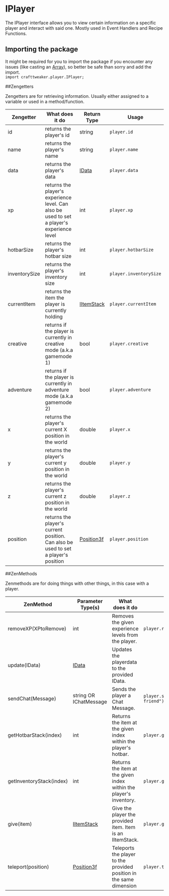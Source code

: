 # IPlayer

The IPlayer interface allows you to view certain information on a specific player and interact with said one.
Mostly used in Event Handlers and Recipe Functions.

## Importing the package
It might be required for you to import the package if you encounter any issues (like casting an [Array](/AdvancedFunctions/Arrays_and_Loops)), so better be safe than sorry and add the import.  
`import crafttweaker.player.IPlayer;`

##Zengetters

Zengetters are for retrieving information. Usually either assigned to a variable or used in a method/function.

| Zengetter     | What does it do                                                                            | Return Type                              | Usage                  |
|---------------|--------------------------------------------------------------------------------------------|------------------------------------------|------------------------|
| id            | returns the player's id                                                                    | string                                   | `player.id`            |
| name          | returns the player's name                                                                  | string                                   | `player.name`          |
| data          | returns the player's data                                                                  | [IData](/Vanilla/Data/IData)             | `player.data`          |
| xp            | returns the player's experience level. Can also be used to set a player's experience level | int                                      | `player.xp`            |
| hotbarSize    | returns the player's hotbar size                                                           | int                                      | `player.hotbarSize`    |
| inventorySize | returns the player's inventory size                                                        | int                                      | `player.inventorySize` |
| currentItem   | returns the item the player is currently holding                                           | [IItemStack](/Vanilla/Items/IItemStack)  | `player.currentItem`   |
| creative      | returns if the player is currently in creative mode (a.k.a gamemode 1)                     | bool                                     | `player.creative`      |
| adventure     | returns if the player is currently in adventure mode (a.k.a gamemode 2)                    | bool                                     | `player.adventure`     |
| x             | returns the player's current X position in the world                                       | double                                   | `player.x`             |
| y             | returns the player's current y position in the world                                       | double                                   | `player.y`             |
| z             | returns the player's current z position in the world                                       | double                                   | `player.z`             |
| position      | returns the player's current position. Can also be used to set a player's position         | [Position3f](/Vanilla/Utils/Position3f)  | `player.position`      |


##ZenMethods

Zenmethods are for doing things with other things, in this case with a player.

| ZenMethod                | Parameter Type(s)                       | What does it do                                                     | Example                                  |
|-----------------------   |-----------------------------------------|-------------------------------------------------------------------- |------------------------------------------|
| removeXP(XPtoRemove)     | int                                     | Removes the given experience levels from the player.                | `player.removeXP(1)`                     |
| update(IData)            | [IData](/Vanilla/Data/IData)            | Updates the playerdata to the provided IData.                       |                                          |
| sendChat(Message)        | string OR IChatMessage                  | Sends the player a Chat Message.                                    | `player.sendChat("Hello my old friend")` |
| getHotbarStack(index)    | int                                     | Returns the item at the given index within the player's hotbar.     | `player.getHotbarStack(3)`               |
| getInventoryStack(index) | int                                     | Returns the item at the given index within the player's inventory.  | `player.getInventoryStack(3)`            |
| give(item)               | [IItemStack](/Vanilla/Items/IItemStack) | Give the player the provided item. Item is an IItemStack.           | `player.give(<minecraft:gold_ingot>)`    | 
| teleport(position)       | [Position3f](/Vanilla/Utils/Position3f) | Teleports the player to the provided position in the same dimension | `player.teleport(position)`              |